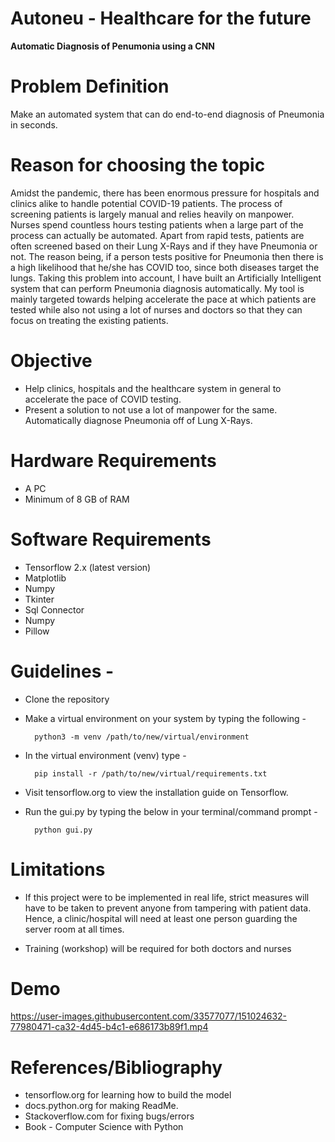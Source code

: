 # Autoneu - Healthcare for the future
**Automatic Diagnosis of Penumonia using a CNN**

# Problem Definition
Make an automated system that can do end-to-end diagnosis of Pneumonia in seconds. 


# Reason for choosing the topic
Amidst the pandemic, there has been enormous pressure for hospitals and clinics alike to handle potential COVID-19 patients. The process of screening patients is largely manual and relies heavily on manpower. Nurses spend countless hours testing patients when a large part of the process can actually be automated. Apart from rapid tests, patients are often screened based on their Lung X-Rays and if they have Pneumonia or not. The reason being, if a person tests positive for Pneumonia then there is a high likelihood that he/she has COVID too, since both diseases target the lungs. Taking this problem into account, I have built an Artificially Intelligent system that can perform Pneumonia diagnosis automatically. My tool is mainly targeted towards helping accelerate the pace at which patients are tested while also not using a lot of nurses and doctors so that they can focus on treating the existing patients. 

# Objective
- Help clinics, hospitals and the healthcare system in general to accelerate the pace of COVID testing.
- Present a solution to not use a lot of manpower for the same.
Automatically diagnose Pneumonia off of Lung X-Rays.

# Hardware Requirements
- A PC
- Minimum of 8 GB of RAM 

# Software Requirements
- Tensorflow 2.x (latest version)
- Matplotlib
- Numpy
- Tkinter
- Sql Connector
- Numpy
- Pillow

# Guidelines -
- Clone the repository
- Make a virtual environment on your system by typing the following - 

        python3 -m venv /path/to/new/virtual/environment
        
- In the virtual environment (venv) type - 
    
        pip install -r /path/to/new/virtual/requirements.txt
- Visit tensorflow.org to view the installation guide on Tensorflow. 
- Run the gui.py by typing the below in your terminal/command prompt - 

        python gui.py

# Limitations
- If this project were to be implemented in real life, strict measures will have to be taken to prevent anyone from tampering with patient data. Hence, a clinic/hospital will need at least one person guarding the server room at all times.

- Training (workshop) will be required for both doctors and nurses

# Demo 
https://user-images.githubusercontent.com/33577077/151024632-77980471-ca32-4d45-b4c1-e686173b89f1.mp4


# References/Bibliography
- tensorflow.org for learning how to build the model
- docs.python.org for making ReadMe. 
- Stackoverflow.com for fixing bugs/errors
- Book - Computer Science with Python
